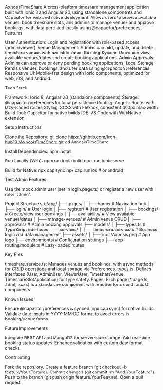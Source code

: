 AxnosisTimeShare
A cross-platform timeshare management application built with Ionic 8 and Angular 20, using standalone components and Capacitor for web and native deployment. Allows users to browse available venues, book timeshare slots, and admins to manage venues and approve bookings, with data persisted locally using @capacitor/preferences.
Features

User Authentication: Login and registration with role-based access (admin/viewer).
Venue Management: Admins can add, update, and delete timeshare venues with available dates.
Booking System: Users can view available venues/dates and create booking applications.
Admin Approvals: Admins can approve or deny pending booking applications.
Local Storage: Persists venues, bookings, and user data using @capacitor/preferences.
Responsive UI: Mobile-first design with Ionic components, optimized for web, iOS, and Android.

Tech Stack

Framework: Ionic 8, Angular 20 (standalone components)
Storage: @capacitor/preferences for local persistence
Routing: Angular Router with lazy-loaded routes
Styling: SCSS with Flexbox, consistent 400px max-width
Build Tool: Capacitor for native builds
IDE: VS Code with WebNative extension

Setup Instructions

Clone the Repository:
git clone https://github.com/leon-hub101/AxnosisTimeShare.git
cd AxnosisTimeShare


Install Dependencies:
npm install


Run Locally (Web):
npm run ionic:build
npm run ionic:serve


Build for Native:
npx cap sync
npx cap run ios # or android


Test Admin Features:

Use the mock admin user (set in login.page.ts) or register a new user with role: 'admin'.



Project Structure
src/app/
├── pages/
│   ├── home/                     # Navigation hub
│   ├── login/                    # User login
│   ├── register/                 # User registration
│   ├── bookings/                 # Create/view user bookings
│   ├── availability/             # View available venues/dates
│   ├── manage-venues/            # Admin venue CRUD
│   ├── approvals/                # Admin booking approvals
├── models/
│   ├── types.ts                  # TypeScript interfaces
├── services/
│   ├── timeshare.service.ts      # Business logic and data management
├── assets/
│   ├── icon/Axnosis.png          # App logo
├── environments/                 # Configuration settings
├── app-routing.module.ts         # Lazy-loaded routes

Key Files

timeshare.service.ts: Manages venues and bookings, with async methods for CRUD operations and local storage via Preferences.
types.ts: Defines interfaces (User, AdminUser, ViewerUser, TimeshareVenue, TimeshareSlotApplication) for type safety.
Pages: Each page (*.page.ts, .html, .scss) is a standalone component with reactive forms and Ionic UI components.

Known Issues

Ensure @capacitor/preferences is synced (npx cap sync) for native builds.
Validate date inputs in YYYY-MM-DD format to avoid errors in booking/venue forms.

Future Improvements

Integrate REST API and MongoDB for server-side storage.
Add real-time booking status updates.
Enhance validation with custom date format checks.

Contributing

Fork the repository.
Create a feature branch (git checkout -b feature/YourFeature).
Commit changes (git commit -m "Add YourFeature").
Push to the branch (git push origin feature/YourFeature).
Open a pull request.
